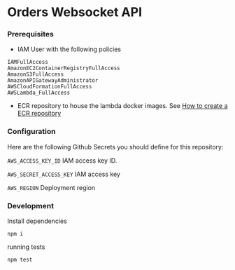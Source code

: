 # Orders Websocket API

### Prerequisites

* IAM User with the following policies 
```
IAMFullAccess
AmazonEC2ContainerRegistryFullAccess
AmazonS3FullAccess
AmazonAPIGatewayAdministrator
AWSCloudFormationFullAccess
AWSLambda_FullAccess
```
* ECR repository to house the lambda docker images.
  See [How to create a ECR repository](https://docs.aws.amazon.com/AmazonECR/latest/userguide/repository-create.html)

### Configuration

Here are the following Github Secrets you should define for this repository:

`AWS_ACCESS_KEY_ID` IAM access key ID.

`AWS_SECRET_ACCESS_KEY` IAM access key

`AWS_REGION` Deployment region


### Development

Install dependencies
```
npm i
```

running tests
```
npm test
```
